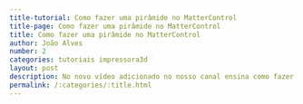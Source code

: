 ```yaml
---
title-tutorial: Como fazer uma pirâmide no MatterControl
title-page: Como fazer uma pirâmide no MatterControl
title: Como fazer uma pirâmide no MatterControl
author: João Alves
number: 2
categories: tutoriais impressora3d
layout: post
description: No novo vídeo adicionado no nosso canal ensina como fazer uma pirâmide num fatiador 3D! Primeiro para isso você precisa ter o MatterControl instalado no computador, certo?
permalink: /:categories/:title.html
---
```

